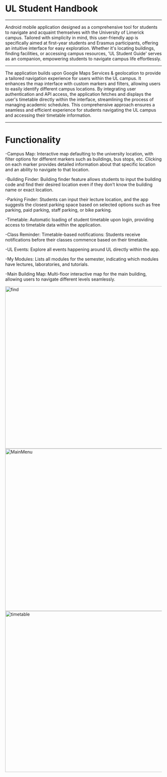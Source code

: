 # UL Student Handbook
---
Android mobile application designed as a comprehensive tool for students to navigate and acquaint themselves with the University of Limerick campus. Tailored with simplicity in mind, this user-friendly app is specifically aimed at first-year students and Erasmus participants, offering an intuitive interface for easy exploration. Whether it's locating buildings, finding facilities, or accessing campus resources, 'UL Student Guide' serves as an companion, empowering students to navigate campus life effortlessly.

---
The application builds upon Google Maps Services & geolocation to provide a tailored navigation experience for users within the UL campus. It enhances the map interface with custom markers and filters, allowing users to easily identify different campus locations. By integrating user authentication and API access, the application fetches and displays the user's timetable directly within the interface, streamlining the process of managing academic schedules. This comprehensive approach ensures a seamless and efficient experience for students navigating the UL campus and accessing their timetable information.

---
# Functionality

-Campus Map: Interactive map defaulting to the university location, with filter options for different markers such as buildings, bus stops, etc. Clicking on each marker provides detailed information about that specific location and an ability to navigate to that location.

-Building Finder: Building finder feature allows students to input the building code and find their desired location even if they don't know the building name or exact location.

-Parking Finder: Students can input their lecture location, and the app suggests the closest parking space based on selected options such as free parking, paid parking, staff parking, or bike parking.

-Timetable: Automatic loading of student timetable upon login, providing access to timetable data within the application.

-Class Reminder: Timetable-based notifications: Students receive notifications before their classes commence based on their timetable.

-UL Events: Explore all events happening around UL directly within the app.

-My Modules: Lists all modules for the semester, indicating which modules have lectures, laboratories, and tutorials.

-Main Building Map: Multi-floor interactive map for the main building, allowing users to navigate different levels seamlessly.

<img width="814" height="523" alt="find" src="https://github.com/user-attachments/assets/328ac2af-4ce3-4ffb-b42b-523cefb05f79" />
<img width="827" height="523" alt="MainMenu" src="https://github.com/user-attachments/assets/d4bb96ae-1477-4c39-9613-b59abdffe7d3" />
<img width="821" height="519" alt="timetable" src="https://github.com/user-attachments/assets/a2bdd2fd-73ad-4687-9f4a-b319a77ffaee" />
